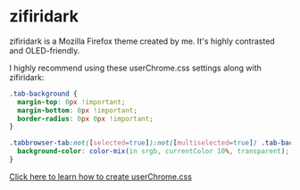 # zifiridark
zifiridark is a Mozilla Firefox theme created by me. It's highly contrasted and OLED-friendly.

I highly recommend using these userChrome.css settings along with zifiridark:

```css
.tab-background {
  margin-top: 0px !important;
  margin-bottom: 0px !important;
  border-radius: 0px 0px !important;
}

.tabbrowser-tab:not([selected=true]):not([multiselected=true]) .tab-background {
  background-color: color-mix(in srgb, currentColor 10%, transparent);
}
```

[Click here to learn how to create userChrome.css](https://www.userchrome.org/how-create-userchrome-css.html)

